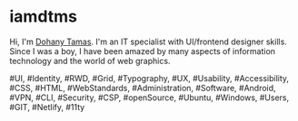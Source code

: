 # iamdtms

Hi, I'm [Dohany Tamas](https://iamdtms.hu/). I'm an IT specialist with UI/frontend designer skills. Since I was a boy, I have been amazed by many aspects of information technology and the world of web graphics.

#UI, #Identity, #RWD, #Grid, #Typography, #UX, #Usability, #Accessibility, #CSS, #HTML, #WebStandards, #Administration, #Software, #Android, #VPN, #CLI, #Security, #CSP, #openSource, #Ubuntu, #Windows, #Users, #GIT, #Netlify, #11ty
